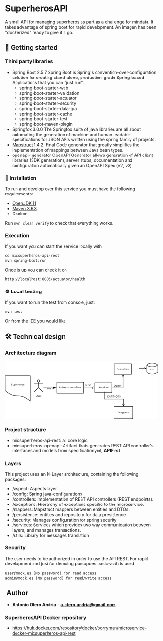 # SuperherosAPI

A small API for managing superheros as part as a challenge for mindata. It takes advantage of spring boot for rapid development. An imagen has been "dockerized" ready to give it a go.

##  🚀 Getting started

### Third party libraries
- Spring Boot 2.5.7 
Spring Boot is Spring's convention-over-configuration solution for creating stand-alone, production-grade Spring-based Applications that you can "just run".
   - spring-boot-starter-web
   - spring-boot-starter-validation
   - spring-boot-starter-actuator
   - spring-boot-starter-security
   - spring-boot-starter-data-jpa
   - spring-boot-starter-cache
   - spring-boot-starter-test
   - spring-boot-maven-plugin
- Springfox 3.0.0 
The Springfox suite of java libraries are all about automating the generation of machine and human readable specifications for JSON APIs written using the spring family of projects.
- [Mapstruct](https://mapstruct.org/) 1.4.2.
Final Code generator that greatly simplifies the implementation of mappings between Java bean types.
- openapi- generator
OpenAPI Generator allows generation of API client libraries (SDK generation), server stubs, documentation and configuration automatically given an OpenAPI Spec (v2, v3) 

### 🔧 Installation

To run and develop over this service you must have the following requirements:
- [OpenJDK 11](https://adoptopenjdk.net/installation.html#installers)
- [Maven 3.6.3](https://archive.apache.org/dist/maven/maven-3/3.6.3/binaries/).
- Docker

Run `mvn clean verify` to check that everything works.

### Execution

If you want you can start the service locally with 
```
cd micsuperheros-api-rest
mvn spring-boot:run
```
Once is up you can check it on 
```
http://localhost:8083/actuator/health
```

### ⚙️ Local testing
If you want to run the test from console, just:
```
mvn test
```
Or from the IDE you would like

## 🛠 Technical design
### Architecture diagram
![Arquitecture](assets/superherosAPI_Arq.png)
### Project structure
- micsuperheros-api-rest: all core logic
- micsuperheros-openapi: Artifact thats generates REST API controller's interfaces and models from specificationyml, **APIFirst**

### Layers

This project uses an N-Layer architecture, containing the following packages:

- /aspect: Aspects layer
- /config: Spring java-configurations
- /controllers: Implementation of REST API controllers (REST endpoints).
- /exceptions: Hierarchy of exceptions specific to the microservice.
- /mappers: Mapstruct mappers between entities and DTOs.
- /persistence: entities and repository for data presistence
- /security: Manages configuration for spring security
- /services: Services which provides two way communication between layers, and manages transactions.
- /utils: Library for messages translation

### Security
The user needs to be authorized in order to use the API REST. 
For rapid development and just for demoing pursopues basic-auth is used
```
user@mock.es (No password) for read access 
admin@mock.es (No password) for read/write access
```

## ️ Author

* **Antonio Otero Andría** - **a.otero.andria@gmail.com**

### SuperherosAPI Docker repository
- https://hub.docker.com/repository/docker/porryman/microservice-docker-micsuperheros-api-rest
